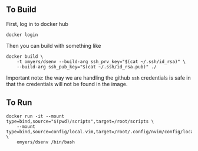## To Build
First, log in to docker hub

```
docker login
```

Then you can build with something like

```
docker build \
    -t omyers/dsenv --build-arg ssh_prv_key="$(cat ~/.ssh/id_rsa)" \
    --build-arg ssh_pub_key="$(cat ~/.ssh/id_rsa.pub)" ./
```

Important note: the way we are handling the github `ssh` credentials is safe in
that the credentials will not be found in the image.

## To Run

```
docker run -it --mount type=bind,source="$(pwd)/scripts",target=/root/scripts \
    --mount type=bind,source=config/local.vim,target=/root/.config/nvim/config/local.vim \
    omyers/dsenv /bin/bash
```

